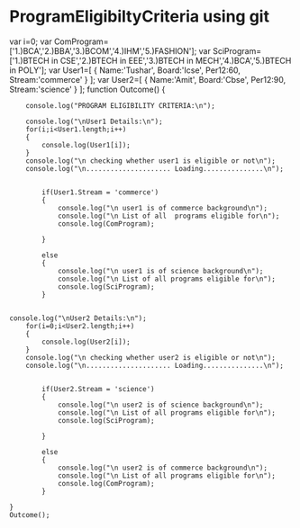 # ProgramEligibiltyCriteria using git

var i=0;
var ComProgram=['1.)BCA','2.)BBA','3.)BCOM','4.)IHM','5.)FASHION'];
var SciProgram=['1.)BTECH in CSE','2.)BTECH in EEE','3.)BTECH in MECH','4.)BCA','5.)BTECH in POLY'];
var User1=[
{
Name:'Tushar',
Board:'Icse',
Per12:60,
Stream:'commerce'
}
];
var User2=[
{
Name:'Amit',
Board:'Cbse',
Per12:90,
Stream:'science'
}
];
function Outcome()
	{
	
		console.log("PROGRAM ELIGIBILITY CRITERIA:\n");
			
		console.log("\nUser1 Details:\n");	
		for(i;i<User1.length;i++)
		{
			console.log(User1[i]);	
		}
		console.log("\n checking whether user1 is eligible or not\n");
		console.log("\n..................... Loading...............\n");
		
		
			if(User1.Stream = 'commerce')
			{	
				console.log("\n user1 is of commerce background\n");
				console.log("\n List of all  programs eligible for\n");
				console.log(ComProgram);
				
			}
			
			else
			{
				console.log("\n user1 is of science background\n");
				console.log("\n List of all programs eligible for\n");
				console.log(SciProgram);
			}
		
	
	console.log("\nUser2 Details:\n");	
		for(i=0;i<User2.length;i++)
		{
			console.log(User2[i]);	
		}
		console.log("\n checking whether user2 is eligible or not\n");
		console.log("\n..................... Loading...............\n");
		
		
			if(User2.Stream = 'science')
			{	
				console.log("\n user2 is of science background\n");
				console.log("\n List of all programs eligible for\n");
				console.log(SciProgram);
				
			}
			
			else
			{
				console.log("\n user2 is of commerce background\n");
				console.log("\n List of all programs eligible for\n");
				console.log(ComProgram);
			}
	
	}
	Outcome();
